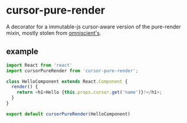 # cursor-pure-render

A decorator for a immutable-js cursor-aware version of the pure-render mixin, mostly stolen from [omniscient's](https://raw.githubusercontent.com/omniscientjs/omniscient/master/shouldupdate.js).

example
--------
```js
import React from 'react'
import cursorPureRender from 'cursor-pure-render';

class HelloComponent extends React.Component {
  render() {
    return <h1>Hello {this.props.cursor.get('name')}!</h1>;
  }
}

export default cursorPureRender(HelloComponent)
```
